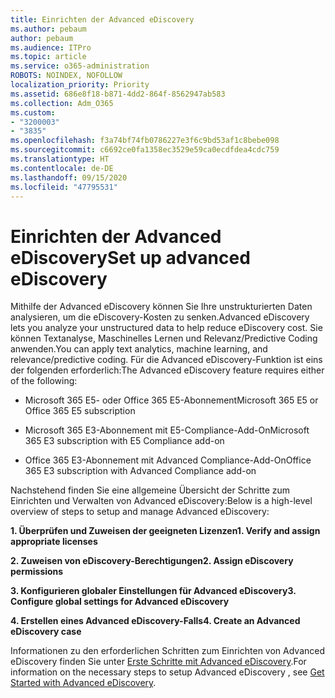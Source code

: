 ```yaml
---
title: Einrichten der Advanced eDiscovery
ms.author: pebaum
author: pebaum
ms.audience: ITPro
ms.topic: article
ms.service: o365-administration
ROBOTS: NOINDEX, NOFOLLOW
localization_priority: Priority
ms.assetid: 686e8f18-b871-4dd2-864f-8562947ab583
ms.collection: Adm_O365
ms.custom:
- "3200003"
- "3835"
ms.openlocfilehash: f3a74bf74fb0786227e3f6c9bd53af1c8bebe098
ms.sourcegitcommit: c6692ce0fa1358ec3529e59ca0ecdfdea4cdc759
ms.translationtype: HT
ms.contentlocale: de-DE
ms.lasthandoff: 09/15/2020
ms.locfileid: "47795531"
---
```

# <a name="set-up-advanced-ediscovery"></a><span data-ttu-id="a8c51-102">Einrichten der Advanced eDiscovery</span><span class="sxs-lookup"><span data-stu-id="a8c51-102">Set up advanced eDiscovery</span></span>

<span data-ttu-id="a8c51-103">Mithilfe der Advanced eDiscovery können Sie Ihre unstrukturierten Daten analysieren, um die eDiscovery-Kosten zu senken.</span><span class="sxs-lookup"><span data-stu-id="a8c51-103">Advanced eDiscovery lets you analyze your unstructured data to help reduce eDiscovery cost.</span></span> <span data-ttu-id="a8c51-104">Sie können Textanalyse, Maschinelles Lernen und Relevanz/Predictive Coding anwenden.</span><span class="sxs-lookup"><span data-stu-id="a8c51-104">You can apply text analytics, machine learning, and relevance/predictive coding.</span></span>  <span data-ttu-id="a8c51-105">Für die Advanced eDiscovery-Funktion ist eins der folgenden erforderlich:</span><span class="sxs-lookup"><span data-stu-id="a8c51-105">The Advanced eDiscovery feature requires either of the following:</span></span>

- <span data-ttu-id="a8c51-106">Microsoft 365 E5- oder Office 365 E5-Abonnement</span><span class="sxs-lookup"><span data-stu-id="a8c51-106">Microsoft 365 E5 or Office 365 E5 subscription</span></span>

- <span data-ttu-id="a8c51-107">Microsoft 365 E3-Abonnement mit E5-Compliance-Add-On</span><span class="sxs-lookup"><span data-stu-id="a8c51-107">Microsoft 365 E3 subscription with E5 Compliance add-on</span></span>

- <span data-ttu-id="a8c51-108">Office 365 E3-Abonnement mit Advanced Compliance-Add-On</span><span class="sxs-lookup"><span data-stu-id="a8c51-108">Office 365 E3 subscription with Advanced Compliance add-on</span></span>

<span data-ttu-id="a8c51-109">Nachstehend finden Sie eine allgemeine Übersicht der Schritte zum Einrichten und Verwalten von Advanced eDiscovery:</span><span class="sxs-lookup"><span data-stu-id="a8c51-109">Below is a high-level overview of steps to setup and manage Advanced eDiscovery:</span></span>

<span data-ttu-id="a8c51-110">**1. Überprüfen und Zuweisen der geeigneten Lizenzen**</span><span class="sxs-lookup"><span data-stu-id="a8c51-110">**1. Verify and assign appropriate licenses**</span></span>

<span data-ttu-id="a8c51-111">**2. Zuweisen von eDiscovery-Berechtigungen**</span><span class="sxs-lookup"><span data-stu-id="a8c51-111">**2. Assign eDiscovery permissions**</span></span>

<span data-ttu-id="a8c51-112">**3. Konfigurieren globaler Einstellungen für Advanced eDiscovery**</span><span class="sxs-lookup"><span data-stu-id="a8c51-112">**3. Configure global settings for Advanced eDiscovery**</span></span>

<span data-ttu-id="a8c51-113">**4. Erstellen eines Advanced eDiscovery-Falls**</span><span class="sxs-lookup"><span data-stu-id="a8c51-113">**4. Create an Advanced eDiscovery case**</span></span>

<span data-ttu-id="a8c51-114">Informationen zu den erforderlichen Schritten zum Einrichten von Advanced eDiscovery finden Sie unter [Erste Schritte mit Advanced eDiscovery](https://docs.microsoft.com/microsoft-365/compliance/get-started-with-advanced-ediscovery?view=o365-worldwide).</span><span class="sxs-lookup"><span data-stu-id="a8c51-114">For information on the necessary steps to setup Advanced eDiscovery , see  [Get Started with Advanced eDiscovery](https://docs.microsoft.com/microsoft-365/compliance/get-started-with-advanced-ediscovery?view=o365-worldwide).</span></span>
